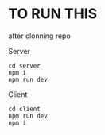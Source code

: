 # TO RUN THIS
after clonning repo

Server
```
cd server
npm i
npm run dev
```

Client
```
cd client
npm run dev
npm i
```